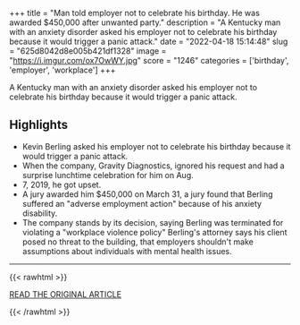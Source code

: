 +++
title = "Man told employer not to celebrate his birthday. He was awarded $450,000 after unwanted party."
description = "A Kentucky man with an anxiety disorder asked his employer not to celebrate his birthday because it would trigger a panic attack."
date = "2022-04-18 15:14:48"
slug = "625d8042d8e005b421df1328"
image = "https://i.imgur.com/ox7OwWY.jpg"
score = "1246"
categories = ['birthday', 'employer', 'workplace']
+++

A Kentucky man with an anxiety disorder asked his employer not to celebrate his birthday because it would trigger a panic attack.

## Highlights

- Kevin Berling asked his employer not to celebrate his birthday because it would trigger a panic attack.
- When the company, Gravity Diagnostics, ignored his request and had a surprise lunchtime celebration for him on Aug.
- 7, 2019, he got upset.
- A jury awarded him $450,000 on March 31, a jury found that Berling suffered an "adverse employment action" because of his anxiety disability.
- The company stands by its decision, saying Berling was terminated for violating a "workplace violence policy" Berling's attorney says his client posed no threat to the building, that employers shouldn't make assumptions about individuals with mental health issues.

---

{{< rawhtml >}}
  <p class="article-category">
    <a target="_blank" href="https://www.nbcnews.com/news/amp/rcna24698">READ THE ORIGINAL ARTICLE</a>
  </p>
{{< /rawhtml >}}
